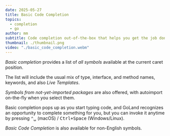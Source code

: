 ```yaml
---
date: 2025-05-27
title: Basic Code Completion
topics:
  - completion
  - go
author: mm
subtitle: Code completion out-of-the-box that helps you get the job done.
thumbnail: ./thumbnail.png
video: "./basic_code_completion.webm"
---
```


_Basic completion_ provides a list of _all symbols_ available at the current caret position.

The list will include the usual mix of type, interface, and method names, keywords, and also _Live Templates_.

_Symbols from not-yet-imported packages_ are also offered, with autoimport on-the-fly when you select them.

Basic completion pops up as you start typing code, and GoLand recognizes an opportunity to complete something for you, but you can invoke it anytime by pressing <kbd>⌃␣</kbd> (macOS) / <kbd>Ctrl+Space</kbd> (Windows/Linux).

_Basic Code Completion_ is also available for non-English symbols.

